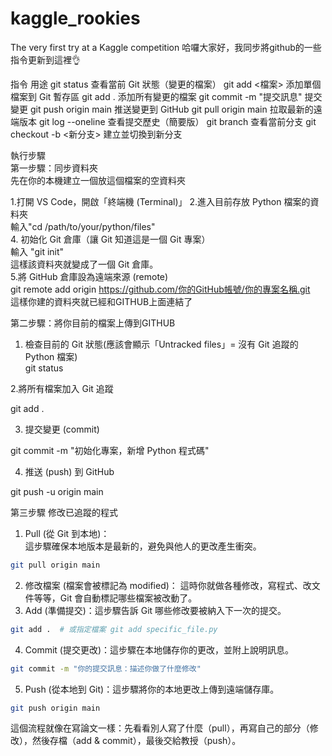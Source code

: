 # kaggle_rookies
The very first try at a Kaggle competition
哈囉大家好，我同步將github的一些指令更新到這裡👌

指令	用途
git status	查看當前 Git 狀態（變更的檔案）
git add <檔案>	添加單個檔案到 Git 暫存區
git add .	添加所有變更的檔案
git commit -m "提交訊息"	提交變更
git push origin main	推送變更到 GitHub
git pull origin main	拉取最新的遠端版本
git log --oneline	查看提交歷史（簡要版）
git branch	查看當前分支
git checkout -b <新分支>	建立並切換到新分支
	
執行步驟	
第一步驟：同步資料夾	
先在你的本機建立一個放這個檔案的空資料夾	
	
1.打開 VS Code，開啟「終端機 (Terminal)」	
2.進入目前存放 Python 檔案的資料夾	
輸入"cd /path/to/your/python/files"	
4. 初始化 Git 倉庫（讓 Git 知道這是一個 Git 專案）	
輸入 "git init"	
這樣該資料夾就變成了一個 Git 倉庫。	
5.將 GitHub 倉庫設為遠端來源 (remote)	
git remote add origin https://github.com/你的GitHub帳號/你的專案名稱.git	
這樣你建的資料夾就已經和GITHUB上面連結了	
	
第二步驟：將你目前的檔案上傳到GITHUB	
1. 檢查目前的 Git 狀態(應該會顯示「Untracked files」= 沒有 Git 追蹤的 Python 檔案)	
git status	
	
2.將所有檔案加入 Git 追蹤	
	
git add .	
	
3. 提交變更 (commit)	
	
git commit -m "初始化專案，新增 Python 程式碼"	
	
	
4. 推送 (push) 到 GitHub	
	
git push -u origin main	
	
第三步驟 修改已追蹤的程式	
	
1. Pull (從 Git 到本地)：	
這步驟確保本地版本是最新的，避免與他人的更改產生衝突。	
	
```bash	
git pull origin main	
```	
2. 修改檔案 (檔案會被標記為 modified)： 這時你就做各種修改，寫程式、改文件等等，Git 會自動標記哪些檔案被改動了。	
3. Add (準備提交)：這步驟告訴 Git 哪些修改要被納入下一次的提交。	
```bash	
git add .  # 或指定檔案 git add specific_file.py	
```	
4. Commit (提交更改)：這步驟在本地儲存你的更改，並附上說明訊息。	
```bash	
git commit -m "你的提交訊息：描述你做了什麼修改"	
```	
5. Push (從本地到 Git)：這步驟將你的本地更改上傳到遠端儲存庫。	
```bash	
git push origin main	
```	
	
這個流程就像在寫論文一樣：先看看別人寫了什麼（pull），再寫自己的部分（修改），然後存檔（add & commit），最後交給教授（push）。	
	
	
	
	
	
	
	
	
	
	
	
	
	
	
	
	
	
	
	
	
	
	
	
	
	
	
	
	
	
	
	
	
	
	
	
	
	
	
	
	
	
	
	
	
	
	
	
	
	
	
	
	
	
	
	
	
	
	
	
	
	
	
	
	
	
	
	
	
	
	
	
	
	
	
	
	
	
	
	
	
	
	
	
	
	
	
	
	
	
	
	
	
	
	
	
	
	
	
	
	
	
	
	
	
	
	
	
	
	
	
	
	
	
	
	
	
	
	
	
	
	
	
	
	
	
	
	
	
	
	
	
	
	
	
	
	
	
	
	
	
	
	
	
	
	
	
	
	
	
	
	
	
	
	
	
	
	
	
	
	
	
	
	
	
	
	
	
	
	
	
	
	
	
	
	
	
	
	
	
	
	
	
	
	
	
	
	
	
	
	
	
	
	
	
	
	
	
	
	
	
	
	
	
	
	
	
	
	
	
	
	
	
	
	
	
	
	
	
	
	
	
	
	
	
	
	
	
	
	
	
	
	
	
	
	
	
	
	
	
	
	
	
	
	
	
	
	
	
	
	
	
	
	
	
	
	
	
	
	
	
	
	
	
	
	
	
	
	
	
	
	
	
	
	
	
	
	
	
	
	
	
	
	
	
	
	
	
	
	
	
	
	
	
	
	
	
	
	
	
	
	
	
	
	
	
	
	
	
	
	
	
	
	
	
	
	
	
	
	
	
	
	
	
	
	
	
	
	
	
	
	
	
	
	
	
	
	
	
	
	
	
	
	
	
	
	
	
	
	
	
	
	
	
	
	
	
	
	
	
	
	
	
	
	
	
	
	
	
	
	
	
	
	
	
	
	
	
	
	
	
	
	
	
	
	
	
	
	
	
	
	
	
	
	
	
	
	
	
	
	
	
	
	
	
	
	
	
	
	
	
	
	
	
	
	
	
	
	
	
	
	
	
	
	
	
	
	
	
	
	
	
	
	
	
	
	
	
	
	
	
	
	
	
	
	
	
	
	
	
	
	
	
	
	
	
	
	
	
	
	
	
	
	
	
	
	
	
	
	
	
	
	
	
	
	
	
	
	
	
	
	
	
	
	
	
	
	
	
	
	
	
	
	
	
	
	
	
	
	
	
	
	
	
	
	
	
	
	
	
	
	
	
	
	
	
	
	
	
	
	
	
	
	
	
	
	
	
	
	
	
	
	
	
	
	
	
	
	
	
	
	
	
	
	
	
	
	
	
	
	
	
	
	
	
	
	
	
	
	
	
	
	
	
	
	
	
	
	
	
	
	
	
	
	
	
	
	
	
	
	
	
	
	
	
	
	
	
	
	
	
	
	
	
	
	
	
	
	
	
	
	
	
	
	
	
	
	
	
	
	
	
	
	
	
	
	
	
	
	
	
	
	
	
	
	
	
	
	
	
	
	
	
	
	
	
	
	
	
	
	
	
	
	
	
	
	
	
	
	
	
	
	
	
	
	
	
	
	
	
	
	
	
	
	
	
	
	
	
	
	
	
	
	
	
	
	
	
	
	
	
	
	
	
	
	
	
	
	
	
	
	
	
	
	
	
	
	
	
	
	
	
	
	
	
	
	
	
	
	
	
	
	
	
	
	
	
	
	
	
	
	
	
	
	
	
	
	
	
	
	
	
	
	
	
	
	
	
	
	
	
	
	
	
	
	
	
	
	
	
	
	
	
	
	
	
	
	
	
	
	
	
	
	
	
	
	
	
	
	
	
	
	
	
	
	
	
	
	
	
	
	
	
	
	
	
	
	
	
	
	
	
	
	
	
	
	
	
	
	
	
	
	
	
	
	
	
	
	
	
	
	
	
	
	
	
	
	
	
	
	
	
	
	
	
	
	
	
	
	
	
	
	
	
	
	
	
	
	
	
	
	
	
	
	
	
	
	
	
	
	
	
	
	
	
	
	
	
	
	
	
	
	
	
	
	
	
	
	
	
	
	
	
	
	
	
	
	
	
	
	
	
	
	
	
	
	
	
	
	
	
	
	
	
	
	
	
	
	
	
	
	
	
	
	
	
	
	
	
	
	
	
	
	
	
	
	
	
	
	
	
	

